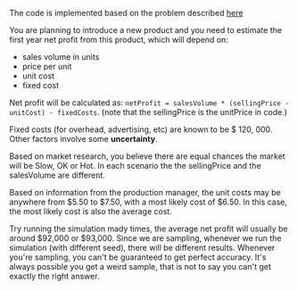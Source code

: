 The code is implemented based on the problem described [here](https://www.solver.com/monte-carlo-simulation-example)

You are planning to introduce a new product and you need to estimate the first year net profit from this product, which will depend on:
- sales volume in units
- price per unit 
- unit cost
- fixed cost

Net profit will be calculated as: `netProfit = salesVolume * (sellingPrice - unitCost) - fixedCosts`. (note that the sellingPrice is the unitPrice in code.)

Fixed costs (for overhead, advertising, etc) are known to be $ 120, 000.
Other factors involve some **uncertainty**. 

Based on market research, you believe there are equal chances the market will be Slow, OK or Hot. In each scenario the the sellingPrice and the salesVolume are different.

Based on information from the production manager, the unit costs may be anywhere from $5.50 to $7.50, with a most likely cost of $6.50. In this case, the most likely cost is also the average cost.

Try running the simulation mady times, the average net profit will usually be around $92,000 or $93,000. Since we are sampling, whenever we run the simulation (with different seed), there will be different results. Whenever you're sampling, you can't be guaranteed to get perfect accuracy. It's always possible you get a weird sample, that is not to say you can't get exactly the right answer.


